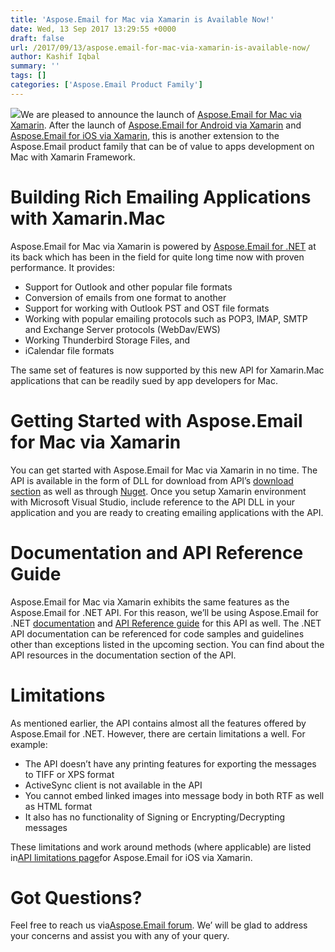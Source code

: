 ```yaml
---
title: 'Aspose.Email for Mac via Xamarin is Available Now!'
date: Wed, 13 Sep 2017 13:29:55 +0000
draft: false
url: /2017/09/13/aspose.email-for-mac-via-xamarin-is-available-now/
author: Kashif Iqbal
summary: ''
tags: []
categories: ['Aspose.Email Product Family']
---
```


[![][1]](https://www.aspose.com/products/email/mac-xamarin)We are pleased to announce the launch of [Aspose.Email for Mac via Xamarin][2]. After the launch of [Aspose.Email for Android via Xamarin][3] and [Aspose.Email for iOS via Xamarin][4], this is another extension to the Aspose.Email product family that can be of value to apps development on Mac with Xamarin Framework.

# Building Rich Emailing Applications with Xamarin.Mac

Aspose.Email for Mac via Xamarin is powered by [Aspose.Email for .NET][5] at its back which has been in the field for quite long time now with proven performance. It provides:

*   Support for Outlook and other popular file formats
*   Conversion of emails from one format to another
*   Support for working with Outlook PST and OST file formats
*   Working with popular emailing protocols such as POP3, IMAP, SMTP and Exchange Server protocols (WebDav/EWS)
*   Working Thunderbird Storage Files, and
*   iCalendar file formats

The same set of features is now supported by this new API for Xamarin.Mac applications that can be readily sued by app developers for Mac.

# Getting Started with Aspose.Email for Mac via Xamarin

You can get started with Aspose.Email for Mac via Xamarin in no time. The API is available in the form of DLL for download from API’s [download section][6] as well as through [Nuget][7]. Once you setup Xamarin environment with Microsoft Visual Studio, include reference to the API DLL in your application and you are ready to creating emailing applications with the API.

# Documentation and API Reference Guide

Aspose.Email for Mac via Xamarin exhibits the same features as the Aspose.Email for .NET API. For this reason, we’ll be using Aspose.Email for .NET [documentation][8] and [API Reference guide][9] for this API as well. The .NET API documentation can be referenced for code samples and guidelines other than exceptions listed in the upcoming section. You can find about the API resources in the documentation section of the API.

# Limitations

As mentioned earlier, the API contains almost all the features offered by Aspose.Email for .NET. However, there are certain limitations a well. For example:

*   The API doesn’t have any printing features for exporting the messages to TIFF or XPS format
*   ActiveSync client is not available in the API
*   You cannot embed linked images into message body in both RTF as well as HTML format
*   It also has no functionality of Signing or Encrypting/Decrypting messages

These limitations and work around methods (where applicable) are listed in[API limitations page][10]for Aspose.Email for iOS via Xamarin.

# Got Questions?

Feel free to reach us via[Aspose.Email forum][11]. We’ will be glad to address your concerns and assist you with any of your query.



[1]: https://blog.aspose.com/wp-content/uploads/sites/2/2017/09/aspose_email-for-mac-via-xamarin-150x150.png
[2]: https://www.aspose.com/products/email/mac-xamarin
[3]: https://blog.aspose.com/2017/07/19/apsose.email-android-via-xamarin-launched/
[4]: https://blog.aspose.com/2017/08/03/aspose.email-for-ios-via-xamarin/
[5]: https://www.aspose.com/products/email/net
[6]: https://downloads.aspose.com/email/macxamarin
[7]: https://www.nuget.org/packages/Aspose.Email_macOS.Xamarin/
[8]: https://docs.aspose.com/display/emailnet/Home
[9]: https://apireference.aspose.com/net/email
[10]: https://docs.aspose.com/display/emailnet/Aspose.Email+for+Mac+via+Xamarin+Limitations+and+API+Differences
[11]: https://forum.aspose.com/c/email




